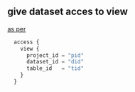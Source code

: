 ## give dataset acces to view

[as per ]( https://registry.terraform.io/providers/hashicorp/google/latest/docs/resources/bigquery_dataset#view )

```tf
  access {
    view {
      project_id = "pid"
      dataset_id = "did"
      table_id   = "tid"
    }
  }
```
